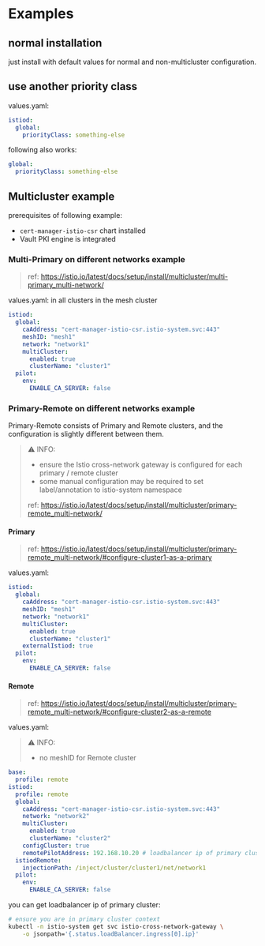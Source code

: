 # Examples

## normal installation

just install with default values for normal and non-multicluster configuration.

## use another priority class

values.yaml:

```yaml
istiod:
  global:
    priorityClass: something-else
```

following also works:

```yaml
global:
  priorityClass: something-else
```

## Multicluster example

prerequisites of following example:

- `cert-manager-istio-csr` chart installed
- Vault PKI engine is integrated

### Multi-Primary on different networks example

> ref: <https://istio.io/latest/docs/setup/install/multicluster/multi-primary_multi-network/>

values.yaml: in all clusters in the mesh cluster

```yaml
istiod:
  global:
    caAddress: "cert-manager-istio-csr.istio-system.svc:443"
    meshID: "mesh1"
    network: "network1"
    multiCluster:
      enabled: true
      clusterName: "cluster1"
  pilot:
    env:
      ENABLE_CA_SERVER: false
```

### Primary-Remote on different networks example

Primary-Remote consists of Primary and Remote clusters, and the configuration is slightly different between them.

> ⚠️ INFO:
>
> - ensure the Istio cross-network gateway is configured for each primary / remote cluster
> - some manual configuration may be required to set label/annotation to istio-system namespace
>
> ref: <https://istio.io/latest/docs/setup/install/multicluster/primary-remote_multi-network/>

#### Primary

> ref: <https://istio.io/latest/docs/setup/install/multicluster/primary-remote_multi-network/#configure-cluster1-as-a-primary>

values.yaml:

```yaml
istiod:
  global:
    caAddress: "cert-manager-istio-csr.istio-system.svc:443"
    meshID: "mesh1"
    network: "network1"
    multiCluster:
      enabled: true
      clusterName: "cluster1"
    externalIstiod: true
  pilot:
    env:
      ENABLE_CA_SERVER: false
```

#### Remote

> ref: <https://istio.io/latest/docs/setup/install/multicluster/primary-remote_multi-network/#configure-cluster2-as-a-remote>

values.yaml:

> ⚠️ INFO:
>
> - no meshID for Remote cluster

```yaml
base:
  profile: remote
istiod:
  profile: remote
  global:
    caAddress: "cert-manager-istio-csr.istio-system.svc:443"
    network: "network2"
    multiCluster:
      enabled: true
      clusterName: "cluster2"
    configCluster: true
    remotePilotAddress: 192.168.10.20 # loadbalancer ip of primary cluster cross-network-gateway svc
  istiodRemote:
    injectionPath: /inject/cluster/cluster1/net/network1
  pilot:
    env:
      ENABLE_CA_SERVER: false
```

you can get loadbalancer ip of primary cluster:

```bash
# ensure you are in primary cluster context
kubectl -n istio-system get svc istio-cross-network-gateway \
    -o jsonpath='{.status.loadBalancer.ingress[0].ip}'
```
